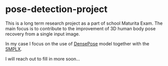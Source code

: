 # pose-detection-project
This is a long term research project as a part of school Maturita Exam. 
The main focus is to contribute to the improvement of 3D human body pose recovery from a single input image. 

In my case I focus on the use of [DensePose](https://github.com/facebookresearch/detectron2/tree/main/projects/DensePose) model together with the [SMPLX](https://github.com/vchoutas/smplx).

I will reach out to fill in more soon...
